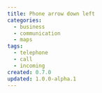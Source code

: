 ```yaml
---
title: Phone arrow down left
categories:
  - business
  - communication
  - maps
tags:
  - telephone
  - call
  - incoming
created: 0.7.0
updated: 1.0.0-alpha.1
---
```

